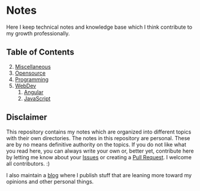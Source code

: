 # Notes

Here I keep technical notes and knowledge base which I think contribute to my growth professionally. 

## Table of Contents
2. [Miscellaneous](https://github.com/ayoayco/notes/tree/master/Miscellaneous)
3. [Opensource](https://github.com/ayoayco/notes/tree/master/Opensource)
4. [Programming](https://github.com/ayoayco/notes/tree/master/Programming)
4. [WebDev](https://github.com/ayoayco/notes/tree/master/WebDev)
    1. [Angular](https://github.com/ayoayco/notes/tree/master/Angular)
    4. [JavaScript](https://github.com/ayoayco/notes/tree/master/JavaScript)

## Disclaimer
This repository contains my notes which are organized into different topics with their own directories. The notes in this repository are personal. These are by no means definitive authority on the topics. If you do not like what you read here, you can always write your own or, better yet, contribute here by letting me know about your [Issues](https://github.com/ayoayco/notes/issues) or creating a [Pull Request](https://github.com/ayoayco/notes/pulls). I welcome all contributors. :)

I also maintain a [blog](https://blog.ayoayco.com) where I publish stuff that are leaning more toward my opinions and other personal things.
